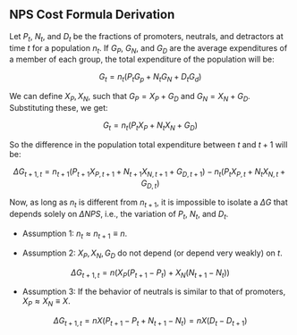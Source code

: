 ## NPS Cost Formula Derivation

Let $P_t$, $N_t$, and $D_t$ be the fractions of promoters, neutrals, and detractors at time $t$ for a population $n_t$. If $G_P$, $G_N$, and $G_D$ are the average expenditures of a member of each group, the total expenditure of the population will be:

$$
G_t = n_t \left( P_t G_p + N_t G_N + D_t G_d \right)
$$

We can define $X_P, X_N$, such that $G_P = X_P + G_D$ and $G_N = X_N + G_D$. Substituting these, we get:

$$
G_t = n_t \left( P_t X_P + N_t X_N + G_D \right)
$$

So the difference in the population total expenditure between $t$ and $t+1$ will be:

$$
\Delta G_{t+1,t} = n_{t+1} \left( P_{t+1} X_{P,t+1} + N_{t+1} X_{N,t+1} + G_{D,t+1} \right) - n_t \left( P_t X_{P,t} + N_t X_{N,t} + G_{D,t} \right)
$$

Now, as long as $n_t$ is different from $n_{t+1}$, it is impossible to isolate a $\Delta G$ that depends solely on $\Delta NPS$, i.e., the variation of $P_t$, $N_t$, and $D_t$.

* Assumption 1: $n_t \approx n_{t+1} \equiv n$.

* Assumption 2: $X_P, X_N, G_D$ do not depend (or depend very weakly) on $t$.

$$
\Delta G_{t+1,t} = n \left( X_P \left( P_{t+1} - P_t \right) + X_N \left( N_{t+1} - N_t \right) \right)
$$

* Assumption 3: If the behavior of neutrals is similar to that of promoters, $X_P \approx X_N \equiv X$.

$$
\Delta G_{t+1,t} = n X \left( P_{t+1} - P_t  + N_{t+1} - N_t \right) = n X \left( D_t - D_{t+1} \right) 
$$

